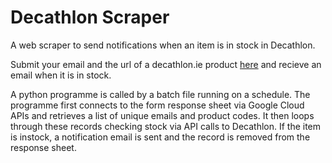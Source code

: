 # Decathlon Scraper
A web scraper to send notifications when an item is in stock in Decathlon.

Submit your email and the url of a decathlon.ie product [here](https://forms.gle/p8gz56N8cfCN86t8A) and recieve an email when it is in stock. 

A python programme is called by a batch file running on a schedule. The programme first connects to the form response sheet via Google Cloud APIs and retrieves a list of unique emails and product codes. It then loops through these records checking stock via API calls to Decathlon. If the item is instock, a notification email is sent and the record is removed from the response sheet.
